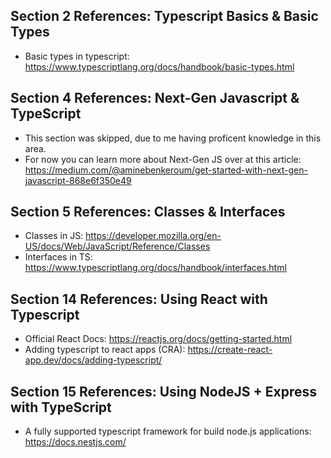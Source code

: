
## Section 2 References: Typescript Basics & Basic Types
 - Basic types in typescript: https://www.typescriptlang.org/docs/handbook/basic-types.html

## Section 4 References: Next-Gen Javascript & TypeScript
 - This section was skipped, due to me having proficent knowledge in this area.
 - For now you can learn more about Next-Gen JS over at this article: https://medium.com/@aminebenkeroum/get-started-with-next-gen-javascript-868e6f350e49
## Section 5 References: Classes & Interfaces
 - Classes in JS: https://developer.mozilla.org/en-US/docs/Web/JavaScript/Reference/Classes
 - Interfaces in TS: https://www.typescriptlang.org/docs/handbook/interfaces.html

## Section 14 References: Using React with Typescript
 - Official React Docs: https://reactjs.org/docs/getting-started.html
 - Adding typescript to react apps (CRA): https://create-react-app.dev/docs/adding-typescript/

## Section 15 References: Using NodeJS + Express with TypeScript
 - A fully supported typescript framework for build node.js applications: https://docs.nestjs.com/